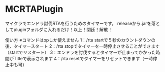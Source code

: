 # MCRTAPlugin
マイクラでエンドラ討伐RTAを行うためのタイマーです。
releaseから.jarを落としてpluginフォルダに入れるだけ！以上！閉廷！解散！

使い方
※コマンドはopしか使えません
1：/rta startで５秒のカウントダウンの後、タイマースタート
2：/rta stopでタイマーを一時停止させることができます（startでリスタート）
3：エンドラを討伐するとタイマーが止まってかかった時間がTitleで表示されます
4：/rta resetでタイマーをリセットできます（一時停止中も可）
